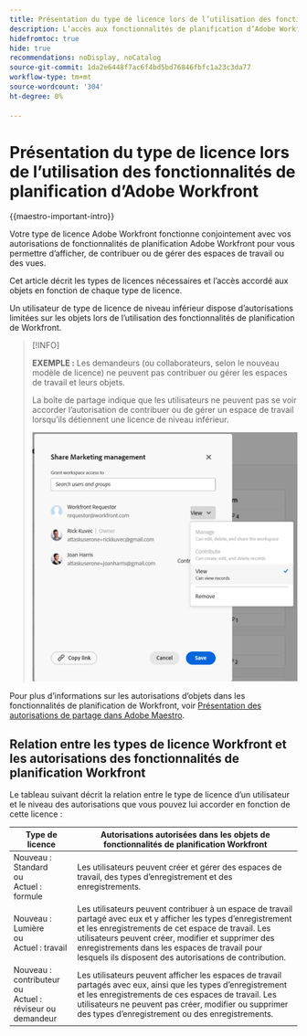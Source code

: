 ```yaml
---
title: Présentation du type de licence lors de l’utilisation des fonctionnalités de planification d’Adobe Workfront
description: L’accès aux fonctionnalités de planification d’Adobe Workfront dépend de votre type de licence, en plus de vos autorisations d’accès aux objets.
hidefromtoc: true
hide: true
recommendations: noDisplay, noCatalog
source-git-commit: 1da2e6448f7ac6f4bd5bd76846fbfc1a23c3da77
workflow-type: tm+mt
source-wordcount: '304'
ht-degree: 0%

---
```


<!--update the metadata with real things when making this public; also update the description with something like this: Not all users in the organization have the same access and permissions to use Adobe Maestro. This article describes the levels of access that users could have to Adobe Maestro. -->
<!--update the title and the metadata title if Maestro is NOT its own product - because the title is too generic for it being a Workfront capability-->

# Présentation du type de licence lors de l’utilisation des fonctionnalités de planification d’Adobe Workfront

{{maestro-important-intro}}

Votre type de licence Adobe Workfront fonctionne conjointement avec vos autorisations de fonctionnalités de planification Adobe Workfront pour vous permettre d’afficher, de contribuer ou de gérer des espaces de travail ou des vues. <!--add more objects here when we can grant other object-specific permissions-->

Cet article décrit les types de licences nécessaires et l’accès accordé aux objets en fonction de chaque type de licence.

Un utilisateur de type de licence de niveau inférieur dispose d’autorisations limitées sur les objets lors de l’utilisation des fonctionnalités de planification de Workfront.

>[!INFO]
>
>**EXEMPLE :** Les demandeurs (ou collaborateurs, selon le nouveau modèle de licence) ne peuvent pas contribuer ou gérer les espaces de travail et leurs objets.
>
>La boîte de partage indique que les utilisateurs ne peuvent pas se voir accorder l’autorisation de contribuer ou de gérer un espace de travail lorsqu’ils détiennent une licence de niveau inférieur.
>
>![](assets/permissions-grayed-out-for-requestor-user.png)


Pour plus d’informations sur les autorisations d’objets dans les fonctionnalités de planification de Workfront, voir [Présentation des autorisations de partage dans Adobe Maestro](/help/quicksilver/maestro/access/sharing-permissions-overview.md).

## Relation entre les types de licence Workfront et les autorisations des fonctionnalités de planification Workfront

Le tableau suivant décrit la relation entre le type de licence d’un utilisateur et le niveau des autorisations que vous pouvez lui accorder en fonction de cette licence :


| Type de licence | Autorisations autorisées dans les objets de fonctionnalités de planification Workfront |
|------------------------------------------------|-------------------------------------------------------------------------------------------------------------------------------------------------------------------------------|
| Nouveau : Standard <br> ou <br>Actuel : formule | Les utilisateurs peuvent créer et gérer des espaces de travail, des types d’enregistrement et des enregistrements. |
| Nouveau : Lumière <br> ou <br>Actuel : travail | Les utilisateurs peuvent contribuer à un espace de travail partagé avec eux et y afficher les types d’enregistrement et les enregistrements de cet espace de travail.  Les utilisateurs peuvent créer, modifier et supprimer des enregistrements dans les espaces de travail pour lesquels ils disposent des autorisations de contribution. |
| Nouveau : contributeur <br> ou <br>Actuel : réviseur ou demandeur | Les utilisateurs peuvent afficher les espaces de travail partagés avec eux, ainsi que les types d’enregistrement et les enregistrements de ces espaces de travail. Les utilisateurs ne peuvent pas créer, modifier ou supprimer des types d’enregistrement ou des enregistrements. |



